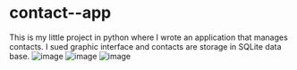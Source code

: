 # contact--app
This is my little project in python where I wrote an application that manages contacts. I sued graphic interface and contacts are storage in SQLite data base.
![image](https://github.com/user-attachments/assets/3de40d4d-d7c8-4e7b-bad1-cfacbdf0bd89)
![image](https://github.com/user-attachments/assets/a9dddab7-a011-44c8-85c1-13cc00999bce)
![image](https://github.com/user-attachments/assets/58ad7258-b85d-4d1d-9cb5-9d26105b96b6)
